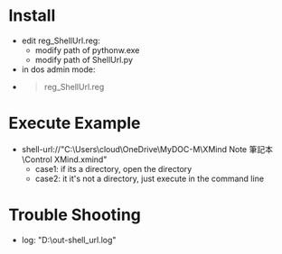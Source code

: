 # Install
- edit reg_ShellUrl.reg:
  - modify path of pythonw.exe
  - modify path of ShellUrl.py
- in dos admin mode:
- > reg_ShellUrl.reg

# Execute Example
- shell-url://"C:\Users\cloud\OneDrive\MyDOC-M\XMind Note 筆記本\Control XMind.xmind"
  - case1: if its a directory, open the directory
  - case2: it it's not a directory, just execute in the command line

# Trouble Shooting
- log: "D:\out-shell_url.log"
